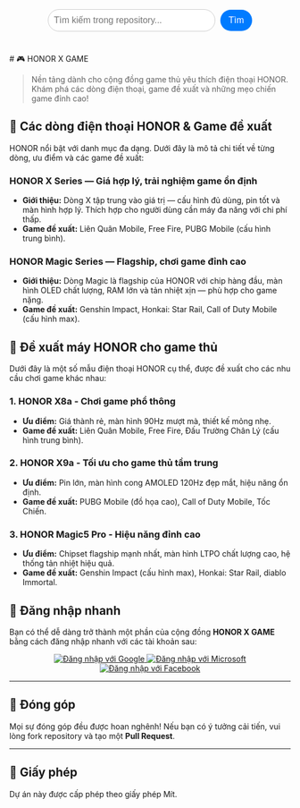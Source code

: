 <div style="text-align: center; margin-bottom: 25px;">
  <form action="https://github.com/NullRacer825570/Honor-x-Game/search" style="display: inline-block;">
    <input type="text" name="q" placeholder="Tìm kiếm trong repository..." style="width: 300px; padding: 10px; border: 1px solid #ccc; border-radius: 20px; font-size: 16px;">
    <button type="submit" style="padding: 10px 15px; border: none; border-radius: 20px; background-color: #007bff; color: #fff; cursor: pointer; font-size: 16px; margin-left: 5px;">Tìm</button>
  </form>
</div># 🎮 HONOR X GAME

> Nền tảng dành cho cộng đồng game thủ yêu thích điện thoại HONOR. Khám phá các dòng điện thoại, game đề xuất và những mẹo chiến game đỉnh cao!



## 📱 Các dòng điện thoại HONOR & Game đề xuất

HONOR nổi bật với danh mục đa dạng. Dưới đây là mô tả chi tiết về từng dòng, ưu điểm và các game đề xuất:

### HONOR X Series — Giá hợp lý, trải nghiệm game ổn định
* **Giới thiệu:** Dòng X tập trung vào giá trị — cấu hình đủ dùng, pin tốt và màn hình hợp lý. Thích hợp cho người dùng cần máy đa năng với chi phí thấp.
* **Game đề xuất:** Liên Quân Mobile, Free Fire, PUBG Mobile (cấu hình trung bình).

### HONOR Magic Series — Flagship, chơi game đỉnh cao
* **Giới thiệu:** Dòng Magic là flagship của HONOR với chip hàng đầu, màn hình OLED chất lượng, RAM lớn và tản nhiệt xịn — phù hợp cho game nặng.
* **Game đề xuất:** Genshin Impact, Honkai: Star Rail, Call of Duty Mobile (cấu hình max).

## 📱 Đề xuất máy HONOR cho game thủ

Dưới đây là một số mẫu điện thoại HONOR cụ thể, được đề xuất cho các nhu cầu chơi game khác nhau:

### 1. HONOR X8a - Chơi game phổ thông
* **Ưu điểm:** Giá thành rẻ, màn hình 90Hz mượt mà, thiết kế mỏng nhẹ.
* **Game đề xuất:** Liên Quân Mobile, Free Fire, Đấu Trường Chân Lý (cấu hình trung bình).

### 2. HONOR X9a - Tối ưu cho game thủ tầm trung
* **Ưu điểm:** Pin lớn, màn hình cong AMOLED 120Hz đẹp mắt, hiệu năng ổn định.
* **Game đề xuất:** PUBG Mobile (đồ họa cao), Call of Duty Mobile, Tốc Chiến.

### 3. HONOR Magic5 Pro - Hiệu năng đỉnh cao
* **Ưu điểm:** Chipset flagship mạnh nhất, màn hình LTPO chất lượng cao, hệ thống tản nhiệt hiệu quả.
* **Game đề xuất:** Genshin Impact (cấu hình max), Honkai: Star Rail, diablo Immortal.

## 🔑 Đăng nhập nhanh

Bạn có thể dễ dàng trở thành một phần của cộng đồng **HONOR X GAME** bằng cách đăng nhập nhanh với các tài khoản sau:


<p align="center">
  <a href="https://your-website.com/auth/google">
    <img src="https://img.shields.io/badge/Đăng_nhập_với_Google-4285F4?style=for-the-badge&logo=google&logoColor=white" alt="Đăng nhập với Google">
  </a>
  <a href="https://your-website.com/auth/microsoft">
    <img src="https://img.shields.io/badge/Đăng_nhập_với_Microsoft-0078D4?style=for-the-badge&logo=microsoft&logoColor=white" alt="Đăng nhập với Microsoft">
  </a>
  <a href="https://your-website.com/auth/facebook">
    <img src="https://img.shields.io/badge/Đăng_nhập_với_Facebook-1877F2?style=for-the-badge&logo=facebook&logoColor=white" alt="Đăng nhập với Facebook">
  </a>
</p>

---
## 🤝 Đóng góp

Mọi sự đóng góp đều được hoan nghênh! Nếu bạn có ý tưởng cải tiến, vui lòng fork repository và tạo một **Pull Request**.

---

## 📜 Giấy phép

Dự án này được cấp phép theo giấy phép Mít.
